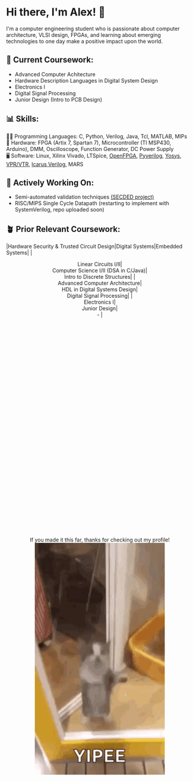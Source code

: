 # Hi there, I'm Alex! 👋
I'm a computer engineering student who is passionate about computer architecture, VLSI design, FPGAs, and learning about emerging technologies to one day make a positive impact upon the world.


## 🌱 Current Coursework:
 - Advanced Computer Achitecture
 - Hardware Description Languages in Digital System Design
 - Electronics I
 - Digital Signal Processing
 - Junior Design (Intro to PCB Design)

## 📊 Skills:
🧑‍💻 Programming Languages: C, Python, Verilog, Java, Tcl, MATLAB, MIPs <br />
🔌 Hardware: FPGA (Artix 7, Spartan 7), Microcontroller (TI MSP430, Arduino), DMM, Oscilloscope, Function Generator, DC Power Supply <br />
🖥️ Software: Linux, Xilinx Vivado, LTSpice, [OpenFPGA](https://github.com/lnis-uofu/OpenFPGA), [Pyverilog](https://github.com/PyHDI/Pyverilog), [Yosys](https://github.com/YosysHQ/yosys), [VPR/VTR](https://github.com/verilog-to-routing/vtr-verilog-to-routing), [Icarus Verilog](https://github.com/steveicarus/iverilog), MARS  <br />


## 🔭 Actively Working On:
 - Semi-automated validation techniques [(SECDED project)](https://github.com/ajdef/SECDED-Hamming84/blob/main/README.md)
 - RISC/MIPS Single Cycle Datapath (restarting to implement with SystemVerilog, repo uploaded soon)

 

## 🪴 Prior Relevant Coursework:
|Hardware Security & Trusted Circuit Design|Digital Systems|Embedded Systems|
|<div align="center">Linear Circuits I/II|<div align="center">Computer Science I/II (DSA in C/Java)|<div align="center">Intro to Discrete Structures|
|<div align="center">Advanced Computer Architecture|<div align="center">HDL in Digital Systems Design|<div align="center">Digital Signal Processing|
|<div align="center">Electronics I|<div align="center">Junior Design|<div align="center"> - |






<br /> <br /> <br /> <br /> <br /> <br /> <br /> <br /> <br /> <br /> <br /> <br /> <br /> <br /> <br /> <br /> <br /> <br /> <br /> <br /> <br /> <br /> <br /> <br /> <br /> <br /> <br /> <br /> <br /> <br /> <br /> <br /> <br />
<div align="center"> If you made it this far, thanks for checking out my profile!
<div align="center"> <img class = "personalityImage" align="center" alt="Yippee Cat" width="350" src="resources/YippeeCat.gif" />


<!--
**ajdef/ajdef** is a ✨ _special_ ✨ repository because its `README.md` (this file) appears on your GitHub profile.

Here are some ideas to get you started:

- 🔭 I’m currently working on ...
- 🌱 I’m currently learning ...
- 👯 I’m looking to collaborate on ...
- 🤔 I’m looking for help with ...
- 💬 Ask me about ...
- 📫 How to reach me: ...
- 😄 Pronouns: ...
- ⚡ Fun fact: ...
-->
